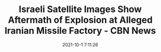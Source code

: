 ---
"title": "Israeli Satellite Images Show Aftermath of Explosion at Alleged Iranian Missile Factory - CBN News"
"date": "2021-10-1 7:11:26"
"feed_name": "GOOGLENEWSINDUSTRIAL"
"feed_website": "https://news.google.com/search?q=industrial%2Bincident&hl=en-US&gl=US&ceid=US:en"
"feed_rss": "https://news.google.com/rss/search?q=industrial%2Bincident&hl=en-US&gl=US&ceid=US:en"
"link": "https://www1.cbn.com/cbnnews/israel/2021/october/israeli-satellite-images-show-aftermath-of-explosion-at-alleged-iranian-missile-factory"
"source": "{'href': 'https://www1.cbn.com', 'title': 'CBN News'}"
"file": "_posts/2021-1-1-15eeafb46c6c60799fde0cb74d02da63806f8ba4.md"
"accident": "0"
"drilling": "0"
"dead": "0"
"injured": "0"
"arrested": "0"
"where": "unknown site"
"causes": "unknown"
"place": "unknown place"
---